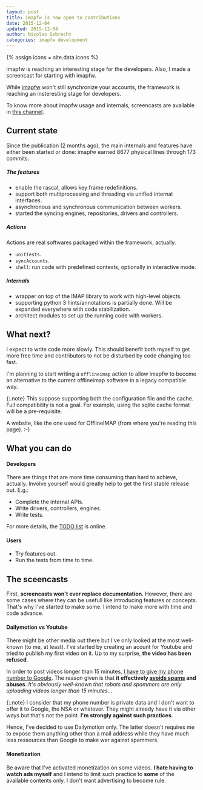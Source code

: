 ```yaml
---
layout: post
title: imapfw is now open to contributions
date: 2015-12-04
updated: 2015-12-04
author: Nicolas Sebrecht
categories: imapfw development
---
```

{% assign icons = site.data.icons %}


imapfw is reaching an interesting stage for the developers. Also, I made a screencast for starting with imapfw.

<!--more-->

While [imapfw](https://github.com/OfflineIMAP/imapfw) won't still synchronize your accounts, the framework is reaching an insteresting stage for developers.

To know more about imapfw usage and internals, screencasts are available in [this channel](http://www.dailymotion.com/offlineimap-project).


## Current state

Since the publication (2 months ago), the main internals and features have either been started or done: imapfw earned 8677 physical lines through 173 commits.

##### The features

* enable the rascal, allows key frame redefinitions.
* support both multiprocessing and threading via unified internal interfaces.
* asynchronous and synchronous communication between workers.
* started the syncing engines, repositories, drivers and controllers.

##### Actions

Actions are real softwares packaged within the framework, actually.

* `unitTests`.
* `syncAccounts`.
* `shell`: run code with predefined contexts, optionally in interactive mode.

##### Internals

* wrapper on top of the IMAP library to work with high-level objects.
* supporting python 3 hints/annotations is partially done. Will be expanded everywhere with code stabilization.
* architect modules to set up the running code with workers.


## What next?

I expect to write code more slowly. This should benefit both myself to get more free time and contributors to not be disturbed by code changing too fast.

I'm planning to start writing a `offlineimap` action to allow imapfw to become an alternative to the current offlineimap software in a legacy compatible way.

{:.note}
This suppose supporting both the configuration file and the cache. Full compatibility is not a goal. For example, using the sqlite cache format will be a pre-requisite.

A website, like the one used for OfflineIMAP (from where you're reading this page). :-)

## What you can do

#### Developers

There are things that are more time consuming than hard to achieve, actually. Involve yourself would greatly help to get the first stable release out. E.g.:

* Complete the internal APIs.
* Write drivers, controllers, engines.
* Write tests.

For more details, the [TODO list](https://gist.github.com/nicolas33/003f1b7184c7dfb26192) is online.

#### Users

* Try features out.
* Run the tests from time to time.


## The sceencasts

First, **screencasts won't ever replace documentation**. However, there are some cases where they can be usefull like introducing features or concepts. That's why I've started to make some. I intend to make more with time and code advance.

#### Dailymotion vs Youtube

There might be other media out there but I've only looked at the most well-known (to me, at least). I've started by creating an acount for Youtube and tried to publish my first video on it. Up to my surprise, **the video has been refused**.

In order to post videos longer than 15 minutes, [I have to give my phone number to Google](https://support.google.com/accounts/answer/114129?hl=en). The reason given is that **it effectively [avoids spams](https://support.google.com/youtube/answer/171664?hl=en) and abuses**. *It's obviously well-known that robots and spammers are only uploading videos longer than 15 minutes*...

{:.note}
I consider that my phone number is private data and I don't want to offer it to Google, the NSA or whatever. They might already have it via other ways but that's not the point. **I'm strongly against such practices**.

Hence, I've decided to use Dailymotion only. The latter doesn't requires me to expose them anything other than a mail address while they have much less ressources than Google to make war against spammers.

#### Monetization

Be aware that I've activated monetization on some videos. **I hate having to watch ads myself** and I intend to limit such practice to **some** of the available contents only. I don't want advertising to become rule.

<!--
vim: ts=2 expandtab spelllang=en :
-->
